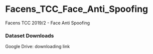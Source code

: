 # Facens_TCC_Face_Anti_Spoofing
Facens TCC 2019/2 - Face Anti Spoofing

### Dataset Downloads
Google Drive: downloading link 